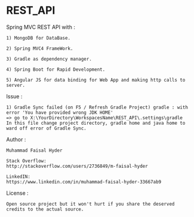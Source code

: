 # REST_API
Spring MVC REST API with :
	
	1) MongoDB for DataBase.
	
	2) Spring MVC4 FrameWork.  
	
	3) Gradle as dependency manager.
	
	4) Spring Boot for Rapid Development.
	
	5) Angular JS for data binding for Web App and making http calls to server.
	
	
Issue :

	1) Gradle Sync failed (on F5 / Refresh Gradle Project) gradle : with error 'You have provided wrong JDK HOME'
	=> go to X:\YourDirectory\WorkspacesName\REST_API\.settings\gradle
	In this file change project directory, gradle home and java home to ward off error of Gradle Sync.


Author : 
	
	Muhammad Faisal Hyder
	
	Stack Overflow:
	http://stackoverflow.com/users/2736849/m-faisal-hyder
	
	LinkedIN:
	https://www.linkedin.com/in/muhammad-faisal-hyder-33667ab9
	
License : 
	
	Open source project but it won't hurt if you share the deserved credits to the actual source.
	
	
	